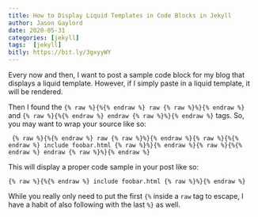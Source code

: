 ```yaml
---
title: How to Display Liquid Templates in Code Blocks in Jekyll
author: Jason Gaylord
date: 2020-05-31
categories: [jekyll]
tags:  [jekyll]
bitly: https://bit.ly/3gxyyWY
---
```


Every now and then, I want to post a sample code block for my blog that displays a liquid template. However, if I simply paste in a liquid template, it will be rendered.

Then I found the `{% raw %}{%{% endraw %} raw {% raw %}%}{% endraw %}` and `{% raw %}{%{% endraw %} endraw {% raw %}%}{% endraw %}` tags. So, you may want to wrap your source like so:

```
 {% raw %}{%{% endraw %} raw {% raw %}%}{% endraw %}{% raw %}{%{% endraw %} include foobar.html {% raw %}%}{% endraw %}{% raw %}{%{% endraw %} endraw {% raw %}%}{% endraw %}
```

This will display a proper code sample in your post like so:

```
{% raw %}{%{% endraw %} include foobar.html {% raw %}%}{% endraw %}
```

While you really only need to put the first `{%` inside a `raw` tag to escape, I have a habit of also following with the last `%}` as well.